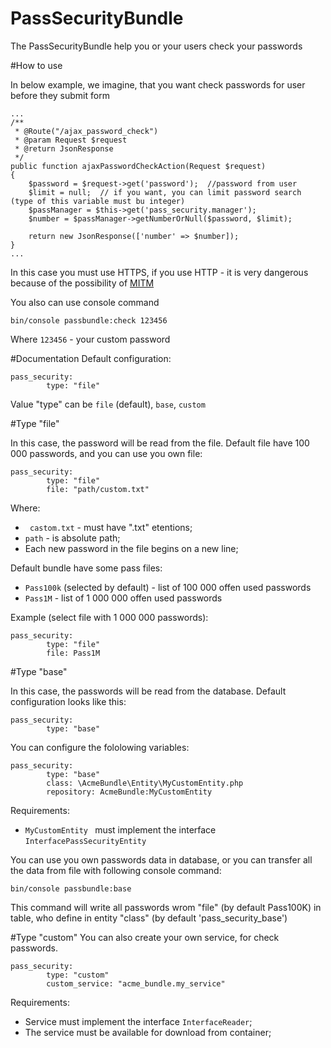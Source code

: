 PassSecurityBundle
=========

The PassSecurityBundle help you or your users check your passwords

#How to use

In below example, we imagine, that you want check passwords for user before they submit form

    ...
    /**
     * @Route("/ajax_password_check")
     * @param Request $request
     * @return JsonResponse
     */
    public function ajaxPasswordCheckAction(Request $request)
    {
        $password = $request->get('password');  //password from user
        $limit = null;  // if you want, you can limit password search (type of this variable must bu integer)
        $passManager = $this->get('pass_security.manager');
        $number = $passManager->getNumberOrNull($password, $limit);

        return new JsonResponse(['number' => $number]);
    }
    ...

In this case you must use HTTPS, if you use HTTP - it is very dangerous because of the possibility of [MITM](https://en.wikipedia.org/wiki/Man-in-the-middle_attack)

You also can use console command

`bin/console passbundle:check 123456`

Where `123456` - your custom password

#Documentation
Default configuration:

    pass_security:
            type: "file"

Value "type" can be `file` (default), `base`, `custom`

#Type "file"

In this case, the password will be read from the file. Default file have 100 000 passwords, and you can use you own file:

    pass_security:
            type: "file"
            file: "path/custom.txt"

Where:
* ` castom.txt` - must have ".txt" etentions;
* `path` - is absolute path;
* Each new password in the file begins on a new line;

Default bundle have some pass files:
* `Pass100k` (selected by default) - list of 100 000 offen used passwords
* `Pass1M` - list of 1 000 000 offen used passwords

Example (select file with 1 000 000 passwords):
 
    pass_security:
            type: "file"
            file: Pass1M
            
#Type "base"

In this case, the passwords will be read from the database. Default configuration looks like this:

    pass_security:
            type: "base"

You can configure the fololowing variables:

    pass_security:
            type: "base"
            class: \AcmeBundle\Entity\MyCustomEntity.php
            repository: AcmeBundle:MyCustomEntity

Requirements:
* `MyCustomEntity `  must implement the interface `InterfacePassSecurityEntity`

You can use you own passwords data in database, or you can transfer all the data from file with following console command:

`bin/console passbundle:base`

This command will write all passwords wrom "file" (by default Pass100K) in table, who define in entity "class" (by default 'pass_security_base')

#Type "custom"
You can also create your own service, for check passwords.

    pass_security:
            type: "custom"
            custom_service: "acme_bundle.my_service"

Requirements:
* Service must implement the interface `InterfaceReader`;
* The service must be available for download from container;